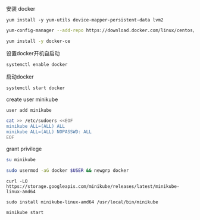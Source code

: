 安装 docker
```
yum install -y yum-utils device-mapper-persistent-data lvm2
```
```bash
yum-config-manager --add-repo https://download.docker.com/linux/centos/docker-ce.repo
```
```bash
yum install -y docker-ce
```
设置docker开机自启动
```bash
systemctl enable docker 
```
启动docker
```bash
systemctl start docker
```

create user minikube
```sh
user add minikube
```
```sh
cat >> /etc/sudoers <<EOF
minikube ALL=(ALL) ALL
minikube ALL=(ALL) NOPASSWD: ALL
EOF
```
grant privilege
```sh
su minikube
```
```sh
sudo usermod -aG docker $USER && newgrp docker
```
```
curl -LO https://storage.googleapis.com/minikube/releases/latest/minikube-linux-amd64
```
```
sudo install minikube-linux-amd64 /usr/local/bin/minikube
```
```sh
minikube start
```
